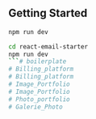 

## Getting Started

```bash
npm run dev
```


```bash
cd react-email-starter
npm run dev
```# boilerplate
# Billing_platform
# Billing_platform
# Image_Portfolio
# Image_Portfolio
# Photo_portfolio
# Galerie_Photo
